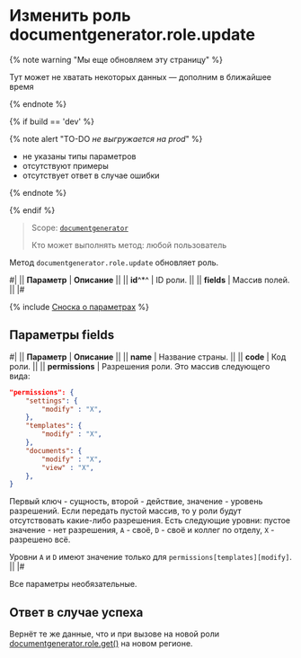 # Изменить роль documentgenerator.role.update

{% note warning "Мы еще обновляем эту страницу" %}

Тут может не хватать некоторых данных — дополним в ближайшее время

{% endnote %}

{% if build == 'dev' %}

{% note alert "TO-DO _не выгружается на prod_" %}

- не указаны типы параметров
- отсутствуют примеры
- отсутствует ответ в случае ошибки

{% endnote %}

{% endif %}

> Scope: [`documentgenerator`](../../scopes/permissions.md)
>
> Кто может выполнять метод: любой пользователь

Метод `documentgenerator.role.update` обновляет роль. 

#|
|| **Параметр** | **Описание** ||
|| **id**^*^ | ID роли. ||
|| **fields** | Массив полей. ||
|#

{% include [Сноска о параметрах](../../../_includes/required.md) %}

## Параметры fields

#|
|| **Параметр** | **Описание** ||
|| **name** | Название страны. ||
|| **code** | Код роли. ||
|| **permissions** | Разрешения роли. Это массив следующего вида: 

```json
"permissions": {
	"settings": {
		"modify" : "X",
	},
	"templates": {
		"modify" : "X",
	},
	"documents": {
		"modify" : "X",
		"view" : "X",
	},
}
``` 

Первый ключ - сущность, второй - действие, значение - уровень разрешений. Если передать пустой массив, то у роли будут отсутствовать какие-либо разрешения. Есть следующие уровни: пустое значение - нет разрешения, `A` - своё, `D` - своё и коллег по отделу, `X` - разрешено всё.

Уровни `A` и `D` имеют значение только для `permissions[templates][modify]`. ||
|#

Все параметры необязательные.

## Ответ в случае успеха

Вернёт те же данные, что и при вызове на новой роли [documentgenerator.role.get()](./document-generator-role-get.md) на новом регионе.